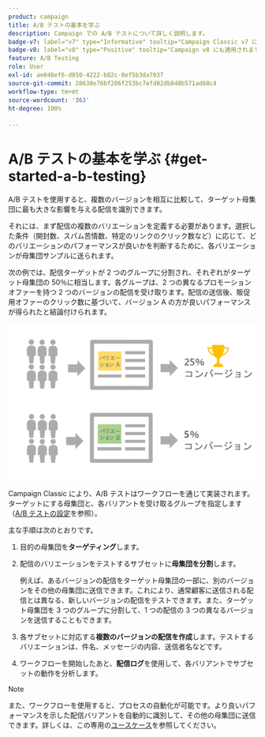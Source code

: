 ```yaml
---
product: campaign
title: A/B テストの基本を学ぶ
description: Campaign での A/B テストについて詳しく説明します。
badge-v7: label="v7" type="Informative" tooltip="Campaign Classic v7 に適用されます"
badge-v8: label="v8" type="Positive" tooltip="Campaign v8 にも適用されます"
feature: A/B Testing
role: User
exl-id: ae046ef6-d850-4222-b82c-8ef5b3da7037
source-git-commit: 28638e76bf286f253bc7efd02db848b571ad88c4
workflow-type: tm+mt
source-wordcount: '363'
ht-degree: 100%

---
```


# A/B テストの基本を学ぶ {#get-started-a-b-testing}


A/B テストを使用すると、複数のバージョンを相互に比較して、ターゲット母集団に最も大きな影響を与える配信を識別できます。

それには、まず配信の複数のバリエーションを定義する必要があります。選択した条件（開封数、スパム苦情数、特定のリンクのクリック数など）に応じて、どのバリエーションのパフォーマンスが良いかを判断するために、各バリエーションが母集団サンプルに送られます。

次の例では、配信ターゲットが 2 つのグループに分割され、それぞれがターゲット母集団の 50％に相当します。各グループは、2 つの異なるプロモーションオファーを持つ 2 つのバージョンの配信を受け取ります。配信の送信後、販促用オファーのクリック数に基づいて、バージョン A の方が良いパフォーマンスが得られたと結論付けられます。

![](assets/a-b-testing-schema.png)

Campaign Classic により、A/B テストはワークフローを通じて実装されます。ターゲットにする母集団と、各バリアントを受け取るグループを指定します（[A/B テストの設定](configuring-a-b-testing.md)を参照）。

主な手順は次のとおりです。

1. 目的の母集団を&#x200B;**ターゲティング**&#x200B;します。
1. 配信のバリエーションをテストするサブセットに&#x200B;**母集団を分割**&#x200B;します。

   例えば、あるバージョンの配信をターゲット母集団の一部に、別のバージョンをその他の母集団に送信できます。これにより、通常顧客に送信される配信とは異なる、新しいバージョンの配信をテストできます。また、ターゲット母集団を 3 つのグループに分割して、1 つの配信の 3 つの異なるバージョンを送信することもできます。

1. 各サブセットに対応する&#x200B;**複数のバージョンの配信を作成**&#x200B;します。テストするバリエーションは、件名、メッセージの内容、送信者名などです。
1. ワークフローを開始したあと、**配信ログ**&#x200B;を使用して、各バリアントでサブセットの動作を分析します。

>[!NOTE]
>
>また、ワークフローを使用すると、プロセスの自動化が可能です。より良いパフォーマンスを示した配信バリアントを自動的に識別して、その他の母集団に送信できます。詳しくは、この専用の[ユースケース](a-b-testing-use-case.md)を参照してください。
